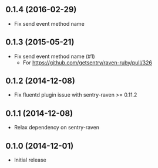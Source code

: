 ## 0.1.4 (2016-02-29)
- Fix send event method name

## 0.1.3 (2015-05-21)
- Fix send event method name (#1)
    - For https://github.com/getsentry/raven-ruby/pull/326

## 0.1.2 (2014-12-08)
- Fix fluentd plugin issue with sentry-raven >= 0.11.2

## 0.1.1 (2014-12-08)
- Relax dependency on sentry-raven

## 0.1.0 (2014-12-01)
- Initial release
